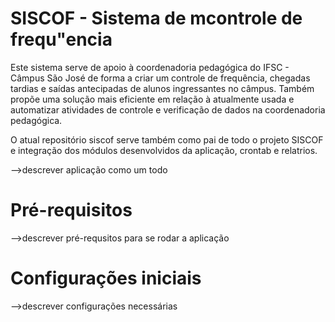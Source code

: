 # SISCOF - Sistema de mcontrole de frequ"encia
Este sistema serve de apoio à coordenadoria pedagógica do IFSC - Câmpus São José de forma a criar um controle de frequência, chegadas tardias e saídas antecipadas de alunos ingressantes no câmpus. Também propõe uma solução mais eficiente em relação à atualmente usada e automatizar atividades de controle e verificação de dados na coordenadoria pedagógica.

O atual repositório siscof serve também como pai de todo o projeto SISCOF e integração dos módulos desenvolvidos da aplicação, crontab e relatrios.

-->descrever aplicação como um todo

# Pré-requisitos #
-->descrever pré-requsitos para se rodar a aplicação

# Configurações iniciais #
-->descrever configurações necessárias

